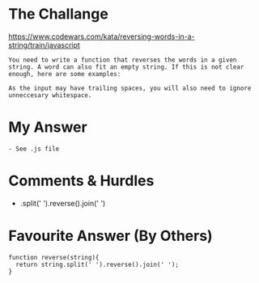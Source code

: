 # The Challange

https://www.codewars.com/kata/reversing-words-in-a-string/train/javascript

```
You need to write a function that reverses the words in a given string. A word can also fit an empty string. If this is not clear enough, here are some examples:

As the input may have trailing spaces, you will also need to ignore unneccesary whitespace.
```

# My Answer

```
- See .js file
```

# Comments & Hurdles

- .split(' ').reverse().join(' ')

# Favourite Answer (By Others)

```
function reverse(string){
  return string.split(' ').reverse().join(' ');
}
```
